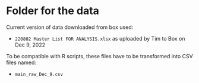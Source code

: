 # Folder for the data

Current version of data downloaded from box used:
* `220802 Master List FOR ANALYSIS.xlsx` as uploaded by Tim to Box on Dec 9, 2022

To be compatible with R scripts, these files have to be transformed into CSV files named:
* `main_raw_Dec_9.csv`